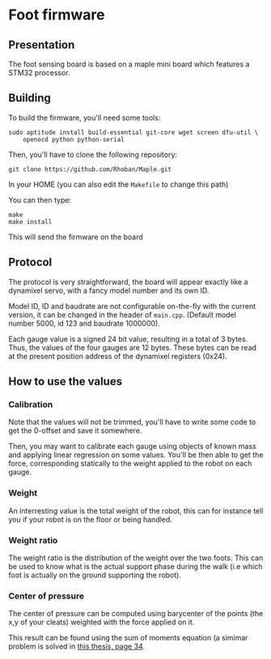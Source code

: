 # Foot firmware

## Presentation

The foot sensing board is based on a maple mini board which features a STM32
processor.

## Building

To build the firmware, you'll need some tools:

    sudo aptitude install build-essential git-core wget screen dfu-util \
        openocd python python-serial

Then, you'll have to clone the following repository:

    git clone https://github.com/Rhoban/Maple.git

In your HOME (you can also edit the `Makefile` to change this path)

You can then type:

    make
    make install

This will send the firmware on the board

## Protocol

The protocol is very straightforward, the board will appear exactly like a dynamixel 
servo, with a fancy model number and its own ID.

Model ID, ID and baudrate are not configurable on-the-fly with the current version, it
can be changed in the header of `main.cpp`. (Default model number 5000, id 123 and baudrate
1000000).

Each gauge value is a signed 24 bit value, resulting in a total of 3 bytes. Thus, the values
of the four gauges are 12 bytes. These bytes can be read at the present position address
of the dynamixel registers (0x24).

## How to use the values

### Calibration

Note that the values will not be trimmed, you'll have to write some code to get the 0-offset
and save it somewhere.

Then, you may want to calibrate each gauge using objects of known mass and applying linear 
regression on some values. You'll be then able to get the force, corresponding statically
to the weight applied to the robot on each gauge.

### Weight

An interresting value is the total weight of the robot, this can for instance tell you if your 
robot is on the floor or being handled.

### Weight ratio

The weight ratio is the distribution of the weight over the two foots. This can be used to know
what is the actual support phase during the walk (i.e which foot is actually on the ground supporting
the robot).

### Center of pressure

The center of pressure can be computed using barycenter of the points (the x,y of your cleats) weighted
with the force applied on it.

This result can be found using the sum of moments equation (a simimar problem is solved in [this
thesis, page 34](ir.library.oregonstate.edu/xmlui/bitstream/handle/1957/29797/SchaferChristopherA2005.pdf).
